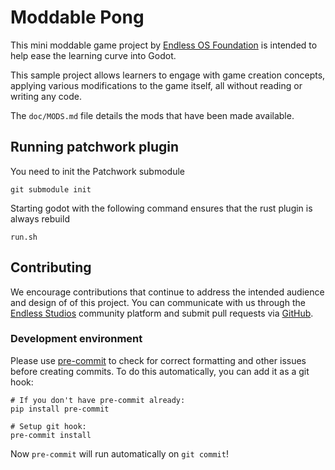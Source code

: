 # Moddable Pong

This mini moddable game project by [Endless OS
Foundation](https://endlessos.org) is intended to help ease the learning curve
into Godot.

This sample project allows learners to engage with game creation concepts,
applying various modifications to the game itself, all without reading or
writing any code.

The `doc/MODS.md` file details the mods that have been made available.

## Running patchwork plugin

You need to init the Patchwork submodule

```
git submodule init
```

Starting godot with the following command ensures that the rust plugin is always rebuild

```
run.sh
```

## Contributing

We encourage contributions that continue to address the intended audience and
design of of this project. You can communicate with us through the [Endless
Studios](https://endlessstudios.com/studio/games/Moddable-Pong) community
platform and submit pull requests via
[GitHub](https://github.com/endlessm/moddable-pong/).

### Development environment

Please use [pre-commit](https://pre-commit.com) to check for correct formatting
and other issues before creating commits. To do this automatically, you can add
it as a git hook:

```
# If you don't have pre-commit already:
pip install pre-commit

# Setup git hook:
pre-commit install
```

Now `pre-commit` will run automatically on `git commit`!
